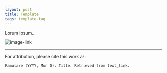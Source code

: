 ```yaml
---
layout: post
title: Template
tags: template-tag
---
```


Lorum ipsum...

![image-link](/assets/3023-04-21-Post-template/image.png)
___

For attribution, please cite this work as:

`Famulare (YYYY, Mon D). Title. Retrieved from text_link.`